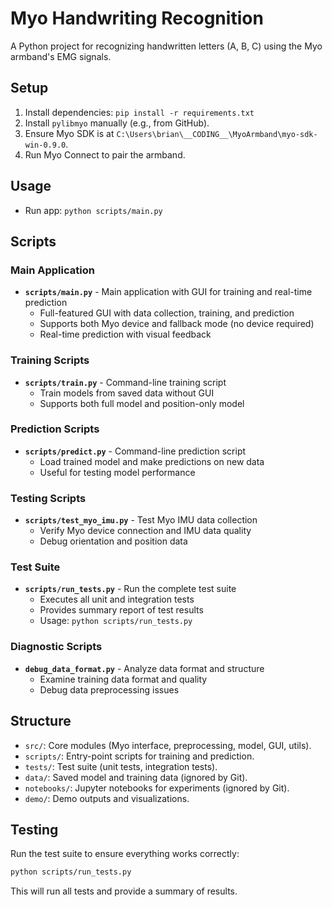 # Myo Handwriting Recognition

A Python project for recognizing handwritten letters (A, B, C) using the Myo armband's EMG signals.

## Setup

1. Install dependencies: `pip install -r requirements.txt`
2. Install `pylibmyo` manually (e.g., from GitHub).
3. Ensure Myo SDK is at `C:\Users\brian\__CODING__\MyoArmband\myo-sdk-win-0.9.0`.
4. Run Myo Connect to pair the armband.

## Usage

- Run app: `python scripts/main.py`

## Scripts

### Main Application

- **`scripts/main.py`** - Main application with GUI for training and real-time prediction
  - Full-featured GUI with data collection, training, and prediction
  - Supports both Myo device and fallback mode (no device required)
  - Real-time prediction with visual feedback

### Training Scripts

- **`scripts/train.py`** - Command-line training script
  - Train models from saved data without GUI
  - Supports both full model and position-only model

### Prediction Scripts

- **`scripts/predict.py`** - Command-line prediction script
  - Load trained model and make predictions on new data
  - Useful for testing model performance

### Testing Scripts

- **`scripts/test_myo_imu.py`** - Test Myo IMU data collection
  - Verify Myo device connection and IMU data quality
  - Debug orientation and position data

### Test Suite

- **`scripts/run_tests.py`** - Run the complete test suite
  - Executes all unit and integration tests
  - Provides summary report of test results
  - Usage: `python scripts/run_tests.py`

### Diagnostic Scripts

- **`debug_data_format.py`** - Analyze data format and structure
  - Examine training data format and quality
  - Debug data preprocessing issues

## Structure

- `src/`: Core modules (Myo interface, preprocessing, model, GUI, utils).
- `scripts/`: Entry-point scripts for training and prediction.
- `tests/`: Test suite (unit tests, integration tests).
- `data/`: Saved model and training data (ignored by Git).
- `notebooks/`: Jupyter notebooks for experiments (ignored by Git).
- `demo/`: Demo outputs and visualizations.

## Testing

Run the test suite to ensure everything works correctly:

```bash
python scripts/run_tests.py
```

This will run all tests and provide a summary of results.
